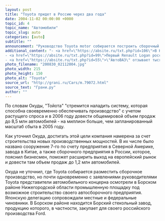 ```yaml
---
layout: post
title: "Toyota придет в Россию через два года"
date: 2004-11-02 00:00:00 +0000
topic_id: 4
topic_name: "Автомобили"
topic_slug: auto
categories: [auto]
subtitle: ""
announcement: "Руководство Toyota motor собирается построить сборочный завод в России уже к 2006 году. Об этом сообщил председатель совета директоров крупнейшей в Японии и второй в мире автомобильной корпорации Хироси Окуда. Он раскрыл сегодня деловые планы компании на встрече с экспертами и инвесторами, сообщает ИТАР-ТАСС."
additional_content: "- <a href=\"https://absite.ru/txt.php?id=106\">В Нидерландах пущен автобус, которым управляет компьютер</a>
- <a href=\"https://absite.ru/txt.php?id=99\">Первый Renault Logan российской сборки появится через месяц</a>
- <a href=\"https://absite.ru/txt.php?id=55\">\"АвтоВАЗ\" отзывает тысячу \"Десяток\"</a>"
photo_filename: "200830_02112004.jpg"
photo_width: 215
photo_height: 150
photo_alt: "Toyota"
source_url: "http://grani.ru/Cars/m.79072.html"
source_text: "Грани.ру"
author: ""
---
```

По словам Окуды, "Тойота" "стремится наладить систему, которая способна своевременно обеспечивать производство" с учетом растущего спроса и в 2006 году довести общемировой объем продаж до 8,5 млн автомобилей - на миллион больше, чем запланированный масштаб сбыта в 2005 году.

Как уточнил Окуда, достигать этой цели компания намерена за счет строительства новых производственных мощностей. В их числе было названо сооружение 7-го по счету предприятия в Северной Америке, завода в Китае, а также сборочного предприятия в России, которое, пояснил бизнесмен, поможет расширить выход на европейский рынок и довести там объем продаж до 1,2 млн автомобилей.

Окуда не уточнил, где Toyota собирается разместить сборочное производство, но почти одновременно с заявлениями руководителями Toyota представители автомобильного концерна осмотрели в Борском районе Нижегородской области промышленную площадку под возможное строительство своего автосборочного предприятия. Японскую делегацию сопровождали местные и федеральные чиновники. В Борском районе находится Борский стекольный завод, продукцию которого, в частности, закупает для своего российского производства Ford.
